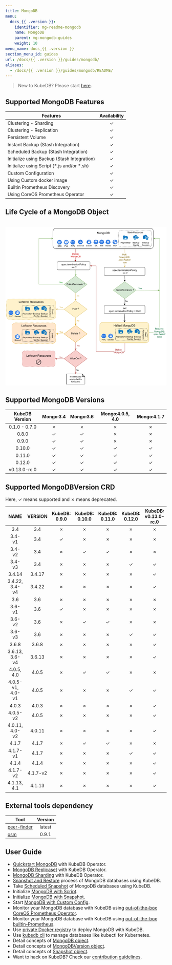 ```yaml
---
title: MongoDB
menu:
  docs_{{ .version }}:
    identifier: mg-readme-mongodb
    name: MongoDB
    parent: mg-mongodb-guides
    weight: 10
menu_name: docs_{{ .version }}
section_menu_id: guides
url: /docs/{{ .version }}/guides/mongodb/
aliases:
  - /docs/{{ .version }}/guides/mongodb/README/
---
```


> New to KubeDB? Please start [here](/docs/concepts/README.md).

## Supported MongoDB Features

|                   Features                   | Availability |
| -------------------------------------------- | :----------: |
| Clustering - Sharding                        |   &#10003;   |
| Clustering - Replication                     |   &#10003;   |
| Persistent Volume                            |   &#10003;   |
| Instant Backup (Stash Integration)           |   &#10003;   |
| Scheduled Backup (Stash Integration)         |   &#10003;   |
| Initialize using Backup (Stash Integration)  |   &#10003;   |
| Initialize using Script (\*.js and/or \*.sh) |   &#10003;   |
| Custom Configuration                         |   &#10003;   |
| Using Custom docker image                    |   &#10003;   |
| Builtin Prometheus Discovery                 |   &#10003;   |
| Using CoreOS Prometheus Operator             |   &#10003;   |

## Life Cycle of a MongoDB Object

<p align="center">
  <img alt="lifecycle"  src="/docs/images/mongodb/mgo-lifecycle.png">
</p>

## Supported MongoDB Versions

| KubeDB Version | Mongo:3.4 | Mongo:3.6 | Mongo:4.0.5, 4.0 | Mongo:4.1.7 |
| :------------: | :-------: | :-------: | :--------------: | :---------: |
| 0.1.0 - 0.7.0  | &#10007;  | &#10007;  |     &#10007;     |  &#10007;   |
|     0.8.0      | &#10003;  | &#10003;  |     &#10007;     |  &#10007;   |
|     0.9.0      | &#10003;  | &#10003;  |     &#10007;     |  &#10007;   |
|     0.10.0     | &#10003;  | &#10003;  |     &#10003;     |  &#10003;   |
|     0.11.0     | &#10003;  | &#10003;  |     &#10003;     |  &#10003;   |
|     0.12.0     | &#10003;  | &#10003;  |     &#10003;     |  &#10003;   |
|  v0.13.0-rc.0  | &#10003;  | &#10003;  |     &#10003;     |  &#10003;   |

## Supported MongoDBVersion CRD

Here, &#10003; means supported and &#10007; means deprecated.

|       NAME       | VERSION  | KubeDB: 0.9.0 | KubeDB: 0.10.0 | KubeDB: 0.11.0 | KubeDB: 0.12.0 | KubeDB: v0.13.0-rc.0 |
| :--------------: | :------: | :-----------: | :------------: | :------------: | :------------: | :------------------: |
|       3.4        |   3.4    |   &#10007;    |    &#10007;    |    &#10007;    |    &#10007;    |       &#10007;       |
|      3.4-v1      |   3.4    |   &#10003;    |    &#10007;    |    &#10007;    |    &#10007;    |       &#10007;       |
|      3.4-v2      |   3.4    |   &#10007;    |    &#10003;    |    &#10003;    |    &#10007;    |       &#10007;       |
|      3.4-v3      |   3.4    |   &#10007;    |    &#10007;    |    &#10007;    |    &#10003;    |       &#10003;       |
|      3.4.14      |  3.4.17  |   &#10007;    |    &#10007;    |    &#10007;    |    &#10007;    |       &#10003;       |
|  3.4.22, 3.4-v4  |  3.4.22  |   &#10007;    |    &#10007;    |    &#10007;    |    &#10007;    |       &#10003;       |
|       3.6        |   3.6    |   &#10007;    |    &#10007;    |    &#10007;    |    &#10007;    |       &#10007;       |
|      3.6-v1      |   3.6    |   &#10003;    |    &#10007;    |    &#10007;    |    &#10007;    |       &#10007;       |
|      3.6-v2      |   3.6    |   &#10007;    |    &#10003;    |    &#10003;    |    &#10007;    |       &#10007;       |
|      3.6-v3      |   3.6    |   &#10007;    |    &#10007;    |    &#10007;    |    &#10003;    |       &#10003;       |
|      3.6.8       |  3.6.8   |   &#10007;    |    &#10007;    |    &#10007;    |    &#10007;    |       &#10003;       |
|  3.6.13, 3.6-v4  |  3.6.13  |   &#10007;    |    &#10007;    |    &#10007;    |    &#10007;    |       &#10003;       |
|    4.0.5, 4.0    |  4.0.5   |   &#10007;    |    &#10003;    |    &#10003;    |    &#10007;    |       &#10007;       |
| 4.0.5-v1, 4.0-v1 |  4.0.5   |   &#10007;    |    &#10007;    |    &#10007;    |    &#10003;    |       &#10003;       |
|      4.0.3       |  4.0.3   |   &#10007;    |    &#10007;    |    &#10007;    |    &#10007;    |       &#10003;       |
|     4.0.5-v2     |  4.0.5   |   &#10007;    |    &#10007;    |    &#10007;    |    &#10007;    |       &#10003;       |
|  4.0.11, 4.0-v2  |  4.0.11  |   &#10007;    |    &#10007;    |    &#10007;    |    &#10007;    |       &#10003;       |
|      4.1.7       |  4.1.7   |   &#10007;    |    &#10003;    |    &#10003;    |    &#10007;    |       &#10007;       |
|     4.1.7-v1     |  4.1.7   |   &#10007;    |    &#10007;    |    &#10007;    |    &#10003;    |       &#10003;       |
|      4.1.4       |  4.1.4   |   &#10007;    |    &#10007;    |    &#10007;    |    &#10007;    |       &#10003;       |
|     4.1.7-v2     | 4.1.7-v2 |   &#10007;    |    &#10007;    |    &#10007;    |    &#10007;    |       &#10003;       |
|   4.1.13, 4.1    |  4.1.13  |   &#10007;    |    &#10007;    |    &#10007;    |    &#10007;    |       &#10003;       |

## External tools dependency

| Tool                                                   | Version |
| ------------------------------------------------------ | :-----: |
| [peer-finder](https://github.com/kmodules/peer-finder) | latest  |
| [osm](https://github.com/appscode/osm)                 |  0.9.1  |

## User Guide

- [Quickstart MongoDB](/docs/guides/mongodb/quickstart/quickstart.md) with KubeDB Operator.
- [MongoDB Replicaset](/docs/guides/mongodb/clustering/replicaset.md) with KubeDB Operator.
- [MongoDB Sharding](/docs/guides/mongodb/clustering/sharding.md) with KubeDB Operator.
- [Snapshot and Restore](/docs/guides/mongodb/snapshot/backup-and-restore.md) process of MongoDB databases using KubeDB.
- Take [Scheduled Snapshot](/docs/guides/mongodb/snapshot/scheduled-backup.md) of MongoDB databases using KubeDB.
- Initialize [MongoDB with Script](/docs/guides/mongodb/initialization/using-script.md).
- Initialize [MongoDB with Snapshot](/docs/guides/mongodb/initialization/using-snapshot.md).
- Start [MongoDB with Custom Config](/docs/guides/mongodb/configuration/using-custom-config.md).
- Monitor your MongoDB database with KubeDB using [out-of-the-box CoreOS Prometheus Operator](/docs/guides/mongodb/monitoring/using-coreos-prometheus-operator.md).
- Monitor your MongoDB database with KubeDB using [out-of-the-box builtin-Prometheus](/docs/guides/mongodb/monitoring/using-builtin-prometheus.md).
- Use [private Docker registry](/docs/guides/mongodb/private-registry/using-private-registry.md) to deploy MongoDB with KubeDB.
- Use [kubedb cli](/docs/guides/mongodb/cli/cli.md) to manage databases like kubectl for Kubernetes.
- Detail concepts of [MongoDB object](/docs/concepts/databases/mongodb.md).
- Detail concepts of [MongoDBVersion object](/docs/concepts/catalog/mongodb.md).
- Detail concepts of [Snapshot object](/docs/concepts/snapshot.md).
- Want to hack on KubeDB? Check our [contribution guidelines](/docs/CONTRIBUTING.md).
